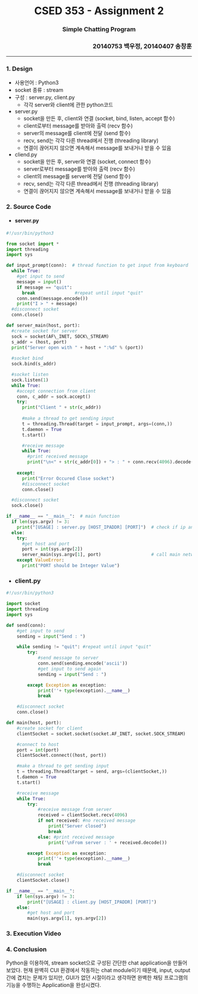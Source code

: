 # <div style="text-align: center"> CSED 353 - Assignment 2 </div>
### <div style="text-align: center">  Simple Chatting Program </div>

### <div style="text-align: right"> 20140753 백우정, 20140407 송창훈</div>

---

### 1. Design
- 사용언어 : Python3
- socket 종류 : stream
- 구성 : server.py, client.py
    - 각각 server와 client에 관한 python코드
- server.py
    - socket을 만든 후, client와 연결 (socket, bind, listen, accept 함수)
    - client로부터 message를 받아와 출력 (recv 함수)
    - server의 message를 client에 전달 (send 함수)
    - recv, send는 각각 다른 thread에서 진행 (threading library)
    - 연결이 끊어지지 않으면 계속해서 message를 보내거나 받을 수 있음
- cliend.py
    - socket을 만든 후, server와 연결 (socket, connect 함수)
    - server로부터 message를 받아와 출력 (recv 함수)
    - client의 message를 server에 전달 (send 함수)
    - recv, send는 각각 다른 thread에서 진행 (threading library)
    - 연결이 끊어지지 않으면 계속해서 message를 보내거나 받을 수 있음

### 2. Source Code

* #### server.py
```python
#!/usr/bin/python3

from socket import *
import threading
import sys

def input_prompt(conn):  # thread function to get input from keyboard
  while True:
    #get input to send
    message = input()
    if message == "quit":
      break               #repeat until input "quit"
    conn.send(message.encode())
    print("I > " + message)
  #disconnect socket
  conn.close()

def server_main(host, port):
  #create socket for server
  sock = socket(AF\_INET, SOCK\_STREAM)
  s_addr = (host, port)
  print("Server open with " + host + ":%d" % (port))
  
  #socket bind
  sock.bind(s_addr)

  #socket listen
  sock.listen(1)
  while True:
    #accept connection from client
    conn, c_addr = sock.accept()
    try:
      print("Client " + str(c_addr))
      
      #make a thread to get sending input
      t = threading.Thread(target = input_prompt, args=(conn,))
      t.daemon = True
      t.start()

      #receive message
      while True:
        #print received message
        print("\n<" + str(c_addr[0]) + "> : " + conn.recv(4096).decode())
        
    except:
      print("Error Occured Close socket")
      #disconnect socket
      conn.close()

  #disconnect socket
  sock.close()

if __name__ == "__main__":  # main function
  if len(sys.argv) != 3:
    print("[USAGE] : server.py [HOST_IPADDR] [PORT]")  # check if ip and port are specifed
  else:
    try:
      #get host and port
      port = int(sys.argv[2])
      server_main(sys.argv[1], port)                   # call main network main function
    except ValueError:
      print("PORT should be Integer Value")
```

* ### client.py

```python
#!/usr/bin/python3

import socket
import threading
import sys

def send(conn):
	#get input to send
	sending = input("Send : ")

	while sending != "quit": #repeat until input "quit"
		try:
			#send message to server
			conn.send(sending.encode('ascii'))
			#get input to send again
			sending = input("Send : ")

		except Exception as exception:
			print(''+ type(exception).__name__)
			break

	#disconnect socket
	conn.close()

def main(host, port):
	#create socket for client
	clientSocket = socket.socket(socket.AF_INET, socket.SOCK_STREAM)

	#connect to host
	port = int(port)
	clientSocket.connect((host, port))

	#make a thread to get sending input
	t = threading.Thread(target = send, args=(clientSocket,))
	t.daemon = True
	t.start()

	#receive message
	while True:
		try:
			#receive message from server
			received = clientSocket.recv(4096)
			if not received: #no received message
				print("Server closed")
				break
			else: #print received message
				print('\nFrom server : ' + received.decode())

		except Exception as exception:
			print(''+ type(exception).__name__)
			break

	#disconnect socket
	clientSocket.close()

if __name__ == "__main__":
	if len(sys.argv) != 3:
		print("[USAGE] : client.py [HOST_IPADDR] [PORT]")
	else:
		#get host and port
		main(sys.argv[1], sys.argv[2])
```


### 3. Execution Video

### 4. Conclusion

Python을 이용하여, stream socket으로 구성된 간단한 chat application을 만들어보았다.
현재 완벽히 CUI 환경에서 작동하는 chat module이기 때문에, input, output간에 겹치는 문제가 있지만, GUI가 없던 시절이라고 생각하면 완벽한 채팅 프로그램의 기능을 수행하는 Application을 완성시켰다.

